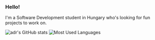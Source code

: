 ### Hello!

I'm a Software Development student in Hungary who's looking for fun projects to work on.

![adr's GitHub stats](https://github-readme-stats.vercel.app/api?username=adrianhelllo&show_icons=true&theme=vue-dark)
![Most Used Languages](https://github-readme-stats.vercel.app/api/top-langs/?username=adrianhelllo&hide_progress=false&theme=vue-dark&layout=compact)




<!-- # Hey! 👋
## I'm Adrián, a student in Software Development and Testing from Hungary. 📚

## -- HU -- ##
💭 Nagyon szeretek programozni. Ide szoktam feltölteni projektjeimet viszonylag gyakran.

📚 Szoftverfejlesztő- és Tesztelő szakon technikusként tanulok programozni, de magamtól is gyakran kódolok.

🔥 Szeretnék minden nap programozni, legalább egy picit. Sokszor töltök fel ide olyan projekteket, melyek esetleg előrehaladnak az anyaggal, vagy csak valami érdekes dologgal foglalkoznak. Ezek érdekessé teszik a programozást számomra.

ℹ️ Szeretnél kérdezni valamit? Vagy lenne egy javaslatod? Nagyon szivesen hallanám. Picit lejjebb megtalálod, hogyan üzenhetsz nekem!

## -- EN -- ##

💭 I love to code. I often upload my projects here.

📚 I'm studying Software Development and Testing at a Technikum, but I often code on my own, too.

🔥 I'm trying to code, at least a little, every day. Often, my uploaded repositories include material that we haven't yet covered, or just something I learned about for personal interest. These make programming interesting for me.

ℹ️ Do you have a question or a suggestion? I'd love to hear from you. You can find my contacts below.

## My Contacts:

[![Email](https://img.shields.io/badge/Email-D14836?style=for-the-badge&logo=gmail&logoColor=white)](mailto:your.email@example.com) Send me an email: hetessyadrian@gmail.com

[![Discord](https://img.shields.io/badge/Discord-5865F2?style=for-the-badge&logo=discord&logoColor=white)](https://discord.com/users/vq_ghz) Click me to chat with me on Discord!

[![Instagram](https://img.shields.io/badge/Instagram-E4405F?style=for-the-badge&logo=instagram&logoColor=white)](https://instagram.com/htsy.adr) Click me to follow me on Instagram!

## Other fun stuff:
Wanna hear some more from me? You're in the right place!

📅 July 14, 2025 - *Starting progress on Bootstrap 5!*

### My Contribution streak:
![GitHub Streak](https://streak-stats.demolab.com/?user=adrianhelllo) -->

<!--
**adrianhelllo/adrianhelllo** is a ✨ _special_ ✨ repository because its `README.md` (this file) appears on your GitHub profile.

Here are some ideas to get you started:

- 🔭 I’m currently working on ...
- 🌱 I’m currently learning ...
- 👯 I’m looking to collaborate on ...
- 🤔 I’m looking for help with ...
- 💬 Ask me about ...
- 📫 How to reach me: ...
- 😄 Pronouns: ...
- ⚡ Fun fact: ...
-->
